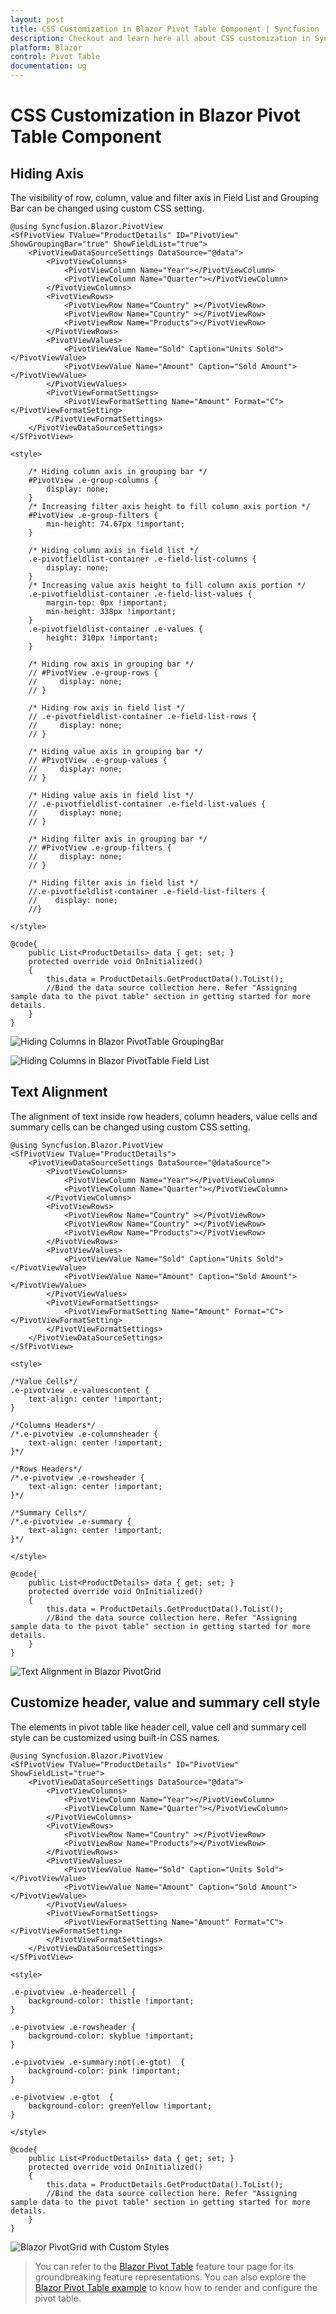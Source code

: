 ```yaml
---
layout: post
title: CSS Customization in Blazor Pivot Table Component | Syncfusion
description: Checkout and learn here all about CSS customization in Syncfusion Blazor Pivot Table component and more.
platform: Blazor
control: Pivot Table
documentation: ug
---
```


# CSS Customization in Blazor Pivot Table Component

## Hiding Axis

The visibility of row, column, value and filter axis in Field List and Grouping Bar can be changed using custom CSS setting.

```cshtml
@using Syncfusion.Blazor.PivotView
<SfPivotView TValue="ProductDetails" ID="PivotView" ShowGroupingBar="true" ShowFieldList="true">
    <PivotViewDataSourceSettings DataSource="@data">
        <PivotViewColumns>
            <PivotViewColumn Name="Year"></PivotViewColumn>
            <PivotViewColumn Name="Quarter"></PivotViewColumn>
        </PivotViewColumns>
        <PivotViewRows>
            <PivotViewRow Name="Country" ></PivotViewRow>
            <PivotViewRow Name="Country" ></PivotViewRow>
            <PivotViewRow Name="Products"></PivotViewRow>
        </PivotViewRows>
        <PivotViewValues>
            <PivotViewValue Name="Sold" Caption="Units Sold"></PivotViewValue>
            <PivotViewValue Name="Amount" Caption="Sold Amount"></PivotViewValue>
        </PivotViewValues>
        <PivotViewFormatSettings>
            <PivotViewFormatSetting Name="Amount" Format="C"></PivotViewFormatSetting>
        </PivotViewFormatSettings>
    </PivotViewDataSourceSettings>
</SfPivotView>

<style>

    /* Hiding column axis in grouping bar */
    #PivotView .e-group-columns {
        display: none;
    }
    /* Increasing filter axis height to fill column axis portion */
    #PivotView .e-group-filters {
        min-height: 74.67px !important;
    }

    /* Hiding column axis in field list */
    .e-pivotfieldlist-container .e-field-list-columns {
        display: none;
    }
    /* Increasing value axis height to fill column axis portion */
    .e-pivotfieldlist-container .e-field-list-values {
        margin-top: 0px !important;
        min-height: 338px !important;
    }
    .e-pivotfieldlist-container .e-values {
        height: 310px !important;
    }

    /* Hiding row axis in grouping bar */
    // #PivotView .e-group-rows {
    //     display: none;
    // }

    /* Hiding row axis in field list */
    // .e-pivotfieldlist-container .e-field-list-rows {
    //     display: none;
    // }

    /* Hiding value axis in grouping bar */
    // #PivotView .e-group-values {
    //     display: none;
    // }

    /* Hiding value axis in field list */
    // .e-pivotfieldlist-container .e-field-list-values {
    //     display: none;
    // }

    /* Hiding filter axis in grouping bar */
    // #PivotView .e-group-filters {
    //     display: none;
    // }

    /* Hiding filter axis in field list */
    //.e-pivotfieldlist-container .e-field-list-filters {
    //    display: none;
    //}

</style>

@code{
    public List<ProductDetails> data { get; set; }
    protected override void OnInitialized()
    {
        this.data = ProductDetails.GetProductData().ToList();
        //Bind the data source collection here. Refer "Assigning sample data to the pivot table" section in getting started for more details.
    }
}

```

![Hiding Columns in Blazor PivotTable GroupingBar](images/blazor-pivottable-hide-columns-in-groupbar.png)

![Hiding Columns in Blazor PivotTable Field List](images/blazor-pivottable-hide-columns-in-fieldlist.png)

## Text Alignment

The alignment of text inside row headers, column headers, value cells and summary cells can be changed using custom CSS setting.

```cshtml
@using Syncfusion.Blazor.PivotView
<SfPivotView TValue="ProductDetails">
    <PivotViewDataSourceSettings DataSource="@dataSource">
        <PivotViewColumns>
            <PivotViewColumn Name="Year"></PivotViewColumn>
            <PivotViewColumn Name="Quarter"></PivotViewColumn>
        </PivotViewColumns>
        <PivotViewRows>
            <PivotViewRow Name="Country" ></PivotViewRow>
            <PivotViewRow Name="Country" ></PivotViewRow>
            <PivotViewRow Name="Products"></PivotViewRow>
        </PivotViewRows>
        <PivotViewValues>
            <PivotViewValue Name="Sold" Caption="Units Sold"></PivotViewValue>
            <PivotViewValue Name="Amount" Caption="Sold Amount"></PivotViewValue>
        </PivotViewValues>
        <PivotViewFormatSettings>
            <PivotViewFormatSetting Name="Amount" Format="C"></PivotViewFormatSetting>
        </PivotViewFormatSettings>
    </PivotViewDataSourceSettings>
</SfPivotView>

<style>

/*Value Cells*/
.e-pivotview .e-valuescontent {
    text-align: center !important;
}

/*Columns Headers*/
/*.e-pivotview .e-columnsheader {
    text-align: center !important;
}*/

/*Rows Headers*/
/*.e-pivotview .e-rowsheader {
    text-align: center !important;
}*/

/*Summary Cells*/
/*.e-pivotview .e-summary {
    text-align: center !important;
}*/

</style>

@code{
    public List<ProductDetails> data { get; set; }
    protected override void OnInitialized()
    {
        this.data = ProductDetails.GetProductData().ToList();
        //Bind the data source collection here. Refer "Assigning sample data to the pivot table" section in getting started for more details.
    }
}

```

![Text Alignment in Blazor PivotGrid](images/blazor-pivotgrid-text-alignment.png)

## Customize header, value and summary cell style

The elements in pivot table like header cell, value cell and summary cell style can be customized using built-in CSS names.

```cshtml
@using Syncfusion.Blazor.PivotView
<SfPivotView TValue="ProductDetails" ID="PivotView" ShowFieldList="true">
    <PivotViewDataSourceSettings DataSource="@data">
        <PivotViewColumns>
            <PivotViewColumn Name="Year"></PivotViewColumn>
            <PivotViewColumn Name="Quarter"></PivotViewColumn>
        </PivotViewColumns>
        <PivotViewRows>
            <PivotViewRow Name="Country" ></PivotViewRow>
            <PivotViewRow Name="Products"></PivotViewRow>
        </PivotViewRows>
        <PivotViewValues>
            <PivotViewValue Name="Sold" Caption="Units Sold"></PivotViewValue>
            <PivotViewValue Name="Amount" Caption="Sold Amount"></PivotViewValue>
        </PivotViewValues>
        <PivotViewFormatSettings>
            <PivotViewFormatSetting Name="Amount" Format="C"></PivotViewFormatSetting>
        </PivotViewFormatSettings>
    </PivotViewDataSourceSettings>
</SfPivotView>

<style>

.e-pivotview .e-headercell {
    background-color: thistle !important;
}

.e-pivotview .e-rowsheader {
    background-color: skyblue !important;
}

.e-pivotview .e-summary:not(.e-gtot)  {
    background-color: pink !important;
}

.e-pivotview .e-gtot  {
    background-color: greenYellow !important;
}

</style>

@code{
    public List<ProductDetails> data { get; set; }
    protected override void OnInitialized()
    {
        this.data = ProductDetails.GetProductData().ToList();
        //Bind the data source collection here. Refer "Assigning sample data to the pivot table" section in getting started for more details.
    }
}

```

![Blazor PivotGrid with Custom Styles](images/blazor-pivotgrid-custom-styles.png)

> You can refer to the [Blazor Pivot Table](https://www.syncfusion.com/blazor-components/blazor-pivot-table) feature tour page for its groundbreaking feature representations. You can also explore the [Blazor Pivot Table example](https://blazor.syncfusion.com/demos/pivot-table/default-functionalities?theme=bootstrap4) to know how to render and configure the pivot table.